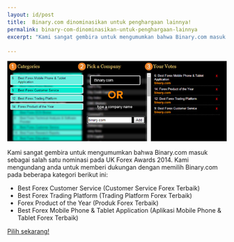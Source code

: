 ```yaml
---
layout: id/post
title:  Binary.com dinominasikan untuk penghargaan lainnya!
permalink: binary-com-dinominasikan-untuk-penghargaan-lainnya
excerpt: "Kami sangat gembira untuk mengumumkan bahwa Binary.com masuk sebagai salah satu nominasi pada UK Forex Awards 2014. Kami mengundang anda untuk memberi dukungan dengan memilih Binary.com pada beberapa kategori berikut ini:"
 
---
```


![](/post_images/7799451_orig.jpg)

Kami sangat gembira untuk mengumumkan bahwa Binary.com masuk sebagai salah satu nominasi pada UK Forex Awards 2014. Kami mengundang anda untuk memberi dukungan dengan memilih Binary.com pada beberapa kategori berikut ini:  

* Best Forex Customer Service (Customer Service Forex Terbaik)
* Best Forex Trading Platform (Trading Platform Forex Terbaik)
* Forex Product of the Year (Produk Forex Terbaik)
* Best Forex Mobile Phone & Tablet Application (Aplikasi Mobile Phone & Tablet Forex Terbaik)

[Pilih sekarang!](http://info.binary.com/ukfxaward14)
